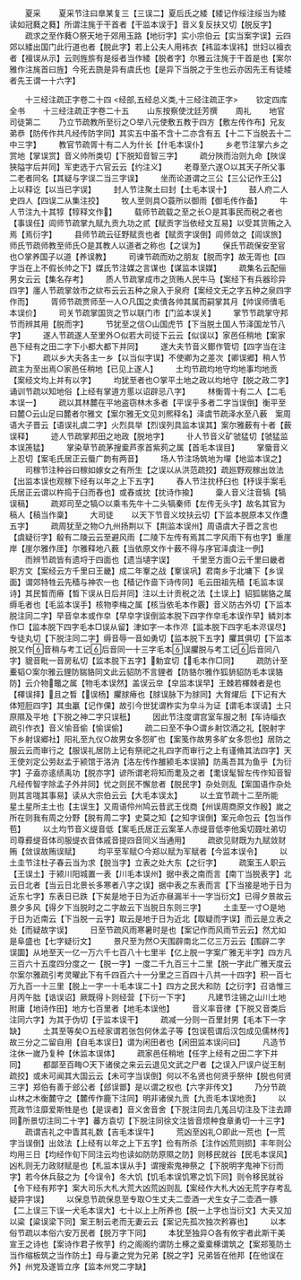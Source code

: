 <!-- { "loadSidebar": true } -->
　　夏采
　　夏采节注曰臯某复三【三误二】夏后氏之緌【緌记作绥注绥当为緌读如冠蕤之蕤】所谓注旄于干首者【干监本误于】音义复反扶又切【脱反字】
　　疏求之至作蕤○祭天地于郊用玉路【地衍字】实小宗伯云【实当案字误】云四郊以緌出国门此行道也者【脱此字】若上公夫人用袆衣【袆监本误祎】世妇以襢衣者【襢误从示】云则旌旂有是绥者当作緌【脱者字】尔雅云注旄于干首是也【案尔雅作注旄首曰旌】今死去旒是异有虞氏也【是异下当脱之于生也云亦因先王有徒緌者先王谓一十六字】

　　十三经注疏正字卷二十四
<经部,五经总义类,十三经注疏正字>
　　钦定四库全书
　　十三经注疏正字卷二十五
　　山东按察使沈廷芳撰
　　周礼
　　地官司徒第二
　　乃立节疏教所至衍之○举八元使敷五教于四方【敷左传作布】兄友弟恭【防传作共凡经传防字同】其实五中虽不含十二亦含有五【十二下当脱去十二中三字】
　　教官节疏胥十有二人为什长【什毛本误仆】
　　乡老节注掌六乡之赏地【掌误赏】音义帅所类切【下脱知音智三字】
　　疏分陜而治则九命【陜误狭隘字后并同】军吏选于六官云云【约注义】
　　老尊至六遂○以其天子所父事二老者同名【其疑与字误二当三字误】
　　坐而论道谓之三公【三公记作王公】上以释讫【以当已字误】
　　封人节注聚土曰封【土毛本误十】
　　鼓人府二人史四人【四误二从集注挍】
　　牧人至则具○蓑所以御雨【御毛传作备】
　　牛人节注九十其犉【犉释文作】
　　载师节疏载之至之长○是其事民而税之者也【事误任】闾师节疏掌九赋九贡九功之贰【赋贡字当依经文互易】以受其货贿之入焉【焉衍字】
　　县师节疏云征野赋贡也者【赋贡字误倒】闾师敛之【闾误旅】师氏节疏师教至师氏○是其教人以道者之称也【之误为】
　　保氏节疏保安至官也○掌养国子以道【养误教】
　　司谏节疏而劝之朋友【脱而字】故无胥也【四字当在上不假长帅之下】媒氏节注媒之言谋也【谋监本误媒】
　　疏集名云配俪男女云云【集名存考】
　　质人节疏掌成市之货贿人民牛马【案经下有兵器珍异四字】廛人节疏掌敛市之絘布云云五种之泉入于泉府【案经文无之字五种之泉四字作而】
　　胥师节疏贾师至一人○凡国之卖儥各帅其属而嗣掌其月【帅误师儥毛本误价】
　　司关节疏掌国货之节以联门市【门监本误关】
　　掌节节疏掌守邦节而辨其用【脱而字】
　　节犹至之信○山国虎节【下当脱土国人节泽国龙节八字】
　　遂人节疏遂人至里外○似若大司徒下云云【似误以】家邑任稍地【案家邑下经有之田二字下小都大都下并同】
　　遂大夫节音义鄼作管切【四字当在注下】
　　疏以乡大夫各主一乡【以当似字误】不使卿为之差次【卿误郷】稍人节疏主为至出焉○家邑任稍地【已见上遂人】
　　土均节疏均地守均地事均地贡【案经文均上并有以字】
　　均犹至者也○掌平土地之政以均地守【脱之政二字】诵训节疏以知地俗【上经有掌道方慝以诏辟忌八字】
　　林衡胥十有二人【二毛本误一】
　　疏以其林麓在平地盗窃林木多者【平误乎多者二字当误倒】衡平至曰麓○云山足曰麓者尔雅文【案尔雅无文见刘熈释名】泽虞节疏泽水至八薮　案周语大子晋云【语误礼虞二字】火烈具举【烈误列具监本误其】案尔雅薮有十者【薮误释】
　　迹人节疏掌邦田之地政【脱地字】
　　卝人节音义矿虢猛切【虢猛监本误箎猛】
　　掌染草节疏茅搜槖芦豕首紫茢之属【首毛本误目】
　　掌蜃音义上忍切【案毛氏居正云蜃广韵有两音】
　　场人节注场筑地为墠【地监本误之】
　　司稼节注种谷曰稼如嫁女之有所生【之误以从洪范疏挍】疏廵野观稼出敛法【出监本误也观稼下经有以年之上下五字】
　　舂人节注抌杼臼也【杼误手案毛氏居正云谓以杵捣于臼而舂也】或舂或抌【抌诗作揄】
　　稾人音义注音犒【犒误稿】
　　疏郑司至之犒○以乘韦先牛十二头犒秦师【左传无头字】故名其官为稿人【稿当作稾】
　　大司徒
　　以天下节音义坟扶云切【下监本脱原本又作邍五字】
　　疏周犹至之物○九州扬荆以下【荆监本误州】周语虞大子晋之言也【虞疑衍字】殽有二陵云云至避风雨【二陵下左传有焉其二字风雨下有也字】重崖岸【崖尔雅作厓】尔雅释地八薮【当依原文作十薮不得与序官泽虞注一例】
　　而辨节疏皆有遗埒于四面也【遗当壝字误】
　　千里至方面○云千里曰畿者职方文【案经云方千里曰王畿】成二年鞌之战【鞌误巩】君南乡于北墉下【乡误面】谓郊特牲云先穑与神农一也【穑记作啬下诗传同】毛云田祖先穑【毛监本误诗】其民晳而瘠【晳下误从日后并同】注以土计贡税之法【土误上】貂狐貒貉之属缛毛者也【毛监本误手】核物李梅之属【核当依毛本作覈】音义防古外切【下监本脱注同二字】早音皁本或作皁【早皁字误倒监本脱下四字作皁毛本误作早】鳞刘本作□【监本脱下四字毛本□误从留】津如字一本作浕【监本脱下四字毛本浕误尽】专徒丸切【下脱注同二字】缛音辱一音如勇切【监本脱下五字】臞其俱切【下监本脱又作音稍与考工记后音同一十三字毛本误臞脱与考工记后音同八字】貔音毗一音房私切【监本脱下五字】勅宜切【毛本作□同】
　　疏防计至櫜韬○案尔雅云貍防貒貉同文此云貂防不言貍者【防貉尔雅作狐貈貂防毛本误貉防】云介物鼈之属【物毛本误然】盖误云皁【皁监本误早】王棘若檡棘者是也【檡误择】且之晳【误杨】臞脙瘠也【脙误脉下为脙同】大胷燿后【下记有大体短脰四字】其虫臝【记作倮】故引今世犹谓柞实为皁斗为证【谓毛本误请】土只原隰及平地【下脱之神二字只误秖】
　　因此节注度谓宫室车服之制【车诗缁衣疏引作衣】音义愉音偷【愉误偷】
　　疏二曰至不争○谓乡射饮酒之礼【脱射字下乡射误郷社】阳礼至九仪○故男女多怨旷也【案笺作故男多旷女多怨也】居防之服云云而审行之【服误礼居防上记有祭祀之礼四字而审行之上有谨脩其法四字】天王使刘定公劳赵孟于颍馆于洛汭【洛左传作雒颍毛本误頴】防禹吾其为鱼乎【为衍字】子盍亦逺绩禹功【脱亦字】谚所谓老将知而耄及之者【耄误髦智左传作知音智凡经传智字除孟子外并同】忧之则民不懈怠者【脱民字】杂处则乱【案国语作杂处则其言哤其事易】读从大宗伯云云【大毛本误太】
　　以土宜节疏十二至所能　星土星所主土也【主误生】又周语伶州鸠云昔武王伐商【州误周商原文作殷】嵗之所在则我有周之分野【脱有周二字】史莫之知【之知字误倒】案元命包云【包当作苞】
　　以土均节音义缇音低【案毛氏居正云案革人赤缇音低李他奚切聂吐弟切司尊彛缇音体司服缇衣音体戚音提四音同义当通用】
　　疏欲见财既为九赋敛财贿【敛误故贿误赋】
　　均平至军赋○今郑以赋为军赋者【今监本误令】
　　以土圭节注杜子春云当为求【脱当字】立表之处大东【之衍字】
　　疏案玉人职云【王误土】于颍川阳城置一表【川毛本误州】据中表之南而言【南丅当脱表字】北云日北者【当云日北景长多寒者八字之误】据中表之东表而言【下当接是地于日为近东七字】东表日已跌【下矣是地于日为近亦昼漏半十一字当衍文】已得夕景故云景夕多风【得夕下当脱时之二字故云下当脱日东则三字】
　　土圭至一寸○是地于日为近南云【下当脱一云字】取云是地于日为近北【取疑而字误】而云是立表之处【而疑故字误】
　　日至节疏风雨寒暑时是也【案记作而风雨节云云】然尤如是阜盛也【七字疑衍文】
　　景尺至为然○天围辟南北二亿三万云云【围辟二字误圜】从地至天一亿一万六千七百八十七里半【亿上脱一字案广雅无半字】四方凡三百六十五度四分度之一【脱一字】一度二千九百三十二里【脱一字此广雅天度云尔案尔雅疏引考灵曜此下有千四百六十一分里之三百四十八共一十四字】积一百七万九百一十三里【脱上一字一十毛本误二十】四方之民大和防【之衍字】召诰惟三月丙午朏【诰误诏】厥既得卜则经营【下衍一下字】
　　凡建节注锡之山川土地附庸【地诗作田】地方七百里者【地毛本误他】
　　音义率音律【下脱又音类后注同六字】为其于伪切【于监本误干】
　　疏减一分则一百里封男【毛本下一字缺】
　　土其至等矣○五经家谓若张包何休孟子等【包误苞谓后汉包成见儒林传】故三分之二留自用【自毛本误日】谓为闲田者也【闲田监本误问曰】
　　凡造节注休一嵗乃复种【休监本误体】
　　疏家邑任稍地【任字上经有之田二字下并同】
　　都鄙至百畮○天下诸侯之来云云退见文武之尸者【之误入尸误户従王制疏挍】或未可闻其大国云云【未可字当误倒】何以不名贤也何贤乎祭仲【脱也何贤三字】郑伯有善于郐公者【郐误鄫】是以谓之权也【六字非传文】
　　乃分节疏山林之木衡麓守之【麓传作鹿下注同】明非诸侯九贡【九贡毛本误地贡】
　　以荒政节注靡爱斯牲是也【是误者】音义舍音舍【下脱注同去几羗吕切注及下注去蹄同所景切注同二十字】蕃方袁切【下脱注同徐文注皆音烦种食章勇切一十三字】
　　疏谓吉礼之中眚其礼数【吉毛本误牛】
　　荒凶至凶礼○即此一荒也【一荒字当误倒】出敛法【上经有以年之上下五字】俭有所杀【注作凶荒则损】丰年则公均用三日【均经作旬下同注云均也读如防防原隰之防】则移民就谷【民毛本误风】凶札则无力政财赋是也【札监本误从手】谓搜索鬼神祭之【下脱明字鬼神下衍而字】若今休兵鼓之为【今误令】冬大饥【饥毛本误饥寒之饥下同】则令移民就谷【令下经有邦字】案大司乐大札大荒大凶荒凶则乱【案经作大札大凶无荒字存考乱疑异字误】
　　以保息节疏保息至专取○生丈夫二壶酒一犬生女子二壶酒一豚【二上误三下误一犬毛本误大】七十以上上所养也【脱一上字也当衍文】大夫又加以粱【粱误梁下同】案王制云老而无妻云云【案记先孤次独次矜寡也】
　　以本俗节疏以本俗六安万民者【脱万字下同】
　　本犹至独异○各有攸宇者此斯干美宣王之诗也【案诗作君子攸芋】约之阁阁约谓防土椓之槖槖椓谓筑之【案郑笺防土当作缩板筑之当作防土】母与妻之党为兄弟【脱之字】兄弟皆在他邦【在他误在外】州党及遂皆立序【监本州党二字缺】
